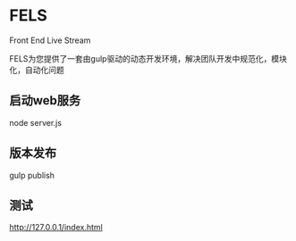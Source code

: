 FELS
======

Front End Live Stream

FELS为您提供了一套由gulp驱动的动态开发环境，解决团队开发中规范化，模块化，自动化问题

## 启动web服务

node server.js

## 版本发布

gulp publish <options>

## 测试

http://127.0.0.1/index.html
